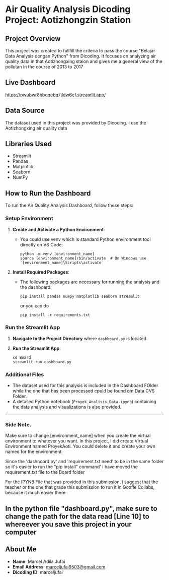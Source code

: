 # Air Quality Analysis Dicoding Project: Aotizhongzin Station

## Project Overview
This project was created to fullfill the criteria to pass the course "Belajar Data Analysis dengan Python" from Dicoding. It focuses on analyzing air quality data in that Aotizhongxing staion and gives me a general view of the pollutan in the course of 2013 to 2017 

## Live Dashboard
https://pwubwr8hbqqebq7jldw6ef.streamlit.app/

## Data Source
The dataset used in this project was provided by Dicoding. I use the Aotizhongxing air quality data

## Libraries Used
- Streamlit
- Pandas
- Matplotlib
- Seaborn
- NumPy

## How to Run the Dashboard

To run the Air Quality Analysis Dashboard, follow these steps:

### Setup Environment

1. **Create and Activate a Python Environment**:
   - You could use venv which is standard Python environment tool directly on VS Code:
     ```
     python -m venv [environment_name]
     source [environment_name]/bin/activate  # On Windows use `[environment_name]\Scripts\activate`
     ```

2. **Install Required Packages**:
   - The following packages are necessary for running the analysis and the dashboard:
     ```
     pip install pandas numpy matplotlib seaborn streamlit
     ```

     or you can do
     ```
     pip install -r requirements.txt
     ```
### Run the Streamlit App

1. **Navigate to the Project Directory** where `dashboard.py` is located.

2. **Run the Streamlit App**:
    ```
    cd Board
    streamlit run dashboard.py
    ```

### Additional Files

- The dataset used for this analysis is included in the Dashboard FOlder while the one that has been processed cpuld be found om Data CVS Folder.
- A detailed Python notebook (`Proyek_Analisis_Data.ipynb`) containing the data analysis and visualizations is also provided.
---
### Side Note.
Make sure to change [environment_name] when you create the virtual environment to whatever you want. In this project, i did create Virtual Environment named ProyekAoti. You could delete it and create your own named for the environment.

Since the 'dashnoard.py' and 'requirement.txt need' to be in the same folder so it's easier to run the "pip install" command' i have moved the requirement.txt file to the Board folder 

For the IPYNB File that was provided in this submission, i suggest that the teacher or the one that grade this submission to run it in Goofle Collabs, because it much easier there

In the python file "dashboard.py", make sure to change the path for the data read [Line 10] to whereever you save this project in your computer
---

## About Me
- **Name**: Marcel Adila Jufai
- **Email Address**: marceljufai9503@gmail.com
- **Dicoding ID**: marceljufai
